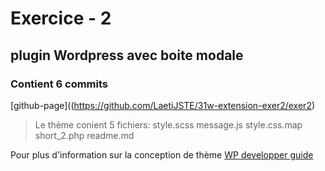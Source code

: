 # Exercice - 2
## plugin Wordpress avec boite modale
### Contient 6 commits

[github-page]((https://github.com/LaetiJSTE/31w-extension-exer2/exer2)
> Le thème conient 5 fichiers:
style.scss
message.js
style.css.map
short_2.php
readme.md

Pour plus d'information sur la conception de thème
[WP developper guide](https://developper.wordpress.org/theme)
